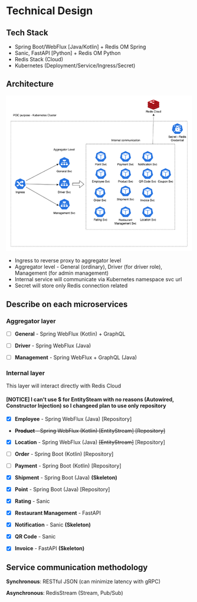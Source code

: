 # Technical Design

## Tech Stack

- Spring Boot/WebFlux [Java/Kotlin] + Redis OM Spring
- Sanic, FastAPI [Python] + Redis OM Python
- Redis Stack (Cloud)
- Kubernetes (Deployment/Service/Ingress/Secret)

## Architecture

![Architecture](Technical%20High-Level%20Architecture.drawio.png)

- Ingress to reverse proxy to aggregator level
- Aggregator level - General (ordinary), Driver (for driver role), Management (for admin management)
- Internal service will communicate via Kubernetes namespace svc url
- Secret will store only Redis connection related

## Describe on each microservices

### Aggregator layer

- [ ] **General** - Spring WebFlux (Kotlin) + GraphQL

- [ ] **Driver** - Spring WebFlux (Java)

- [ ] **Management** - Spring WebFlux + GraphQL (Java)

### Internal layer

This layer will interact directly with Redis Cloud
#### **[NOTICE] I can't use $ for EntitySteam with no reasons (Autowired, Constructor Injection) so I changeed plan to use only repository**

- [x] **Employee** - Spring WebFlux (Java) [Repository]

- ~~**Product** - Spring WebFlux (Kotlin) ~~[EntityStream]~~ [Repository]~~

- [x] **Location** - Spring WebFlux (Java) ~~[EntityStream]~~ [Repository]

- [ ] **Order** - Spring Boot (Kotlin) [Repository]

- [ ] **Payment** - Spring Boot (Kotlin) [Repository]

- [x] **Shipment** - Spring Boot (Java) **(Skeleton)**

- [x] **Point** - Spring Boot (Java) [Repository]

- [x] **Rating** - Sanic

- [x] **Restaurant Management** - FastAPI

- [x] **Notification** - Sanic **(Skeleton)**

- [x] **QR Code** - Sanic

- [x] **Invoice** - FastAPI **(Skeleton)**

## Service communication methodology

**Synchronous**: RESTful JSON (can minimize latency with gRPC)

**Asynchronous**: RedisStream (Stream, Pub/Sub)
